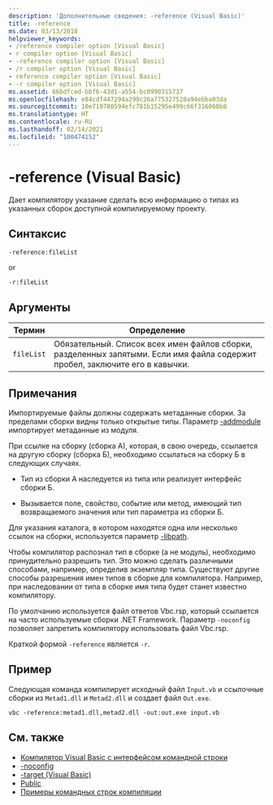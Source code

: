 ```yaml
---
description: 'Дополнительные сведения: -reference (Visual Basic)'
title: -reference
ms.date: 03/13/2018
helpviewer_keywords:
- /reference compiler option [Visual Basic]
- r compiler option [Visual Basic]
- -reference compiler option [Visual Basic]
- /r compiler option [Visual Basic]
- reference compiler option [Visual Basic]
- -r compiler option [Visual Basic]
ms.assetid: 66bdfced-bbf6-43d1-a554-bc0990315737
ms.openlocfilehash: e84cdf447294a299c26a775327528a94ebba03da
ms.sourcegitcommit: 10e719780594efc781b15295e499c66f316068b8
ms.translationtype: HT
ms.contentlocale: ru-RU
ms.lasthandoff: 02/14/2021
ms.locfileid: "100474152"
---
```

# <a name="-reference-visual-basic"></a>-reference (Visual Basic)

Дает компилятору указание сделать всю информацию о типах из указанных сборок доступной компилируемому проекту.  
  
## <a name="syntax"></a>Синтаксис  
  
```console  
-reference:fileList  
```

or

```console
-r:fileList  
```  
  
## <a name="arguments"></a>Аргументы  
  
|Термин|Определение|  
|---|---|  
|`fileList`|Обязательный. Список всех имен файлов сборки, разделенных запятыми. Если имя файла содержит пробел, заключите его в кавычки.|  
  
## <a name="remarks"></a>Примечания  

 Импортируемые файлы должны содержать метаданные сборки. За пределами сборки видны только открытые типы. Параметр [-addmodule](addmodule.md) импортирует метаданные из модуля.  
  
 При ссылке на сборку (сборка А), которая, в свою очередь, ссылается на другую сборку (сборка Б), необходимо ссылаться на сборку Б в следующих случаях.  
  
- Тип из сборки A наследуется из типа или реализует интерфейс сборки Б.  
  
- Вызывается поле, свойство, событие или метод, имеющий тип возвращаемого значения или тип параметра из сборки Б.  
  
 Для указания каталога, в котором находятся одна или несколько ссылок на сборки, используется параметр [-libpath](libpath.md).  
  
 Чтобы компилятор распознал тип в сборке (а не модуль), необходимо принудительно разрешить тип. Это можно сделать различными способами, например, определив экземпляр типа. Существуют другие способы разрешения имен типов в сборке для компилятора. Например, при наследовании от типа в сборке имя типа будет станет известно компилятору.  
  
 По умолчанию используется файл ответов Vbc.rsp, который ссылается на часто используемые сборки .NET Framework. Параметр `-noconfig` позволяет запретить компилятору использовать файл Vbc.rsp.  
  
 Краткой формой `-reference` является `-r`.  
  
## <a name="example"></a>Пример  

 Следующая команда компилирует исходный файл `Input.vb` и ссылочные сборки из `Metad1.dll` и `Metad2.dll` и создает файл `Out.exe`.  
  
```console
vbc -reference:metad1.dll,metad2.dll -out:out.exe input.vb  
```  
  
## <a name="see-also"></a>См. также

- [Компилятор Visual Basic с интерфейсом командной строки](index.md)
- [-noconfig](noconfig.md)
- [-target (Visual Basic)](target.md)
- [Public](../../language-reference/modifiers/public.md)
- [Примеры командных строк компиляции](sample-compilation-command-lines.md)
